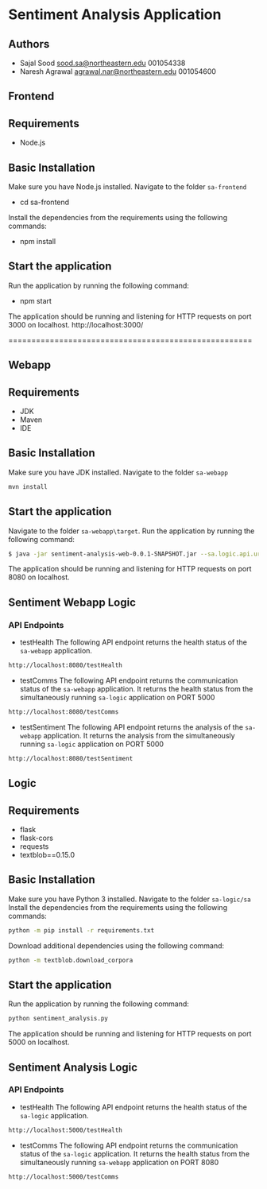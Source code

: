 # Sentiment Analysis Application

## Authors

- Sajal Sood sood.sa@northeastern.edu 001054338
- Naresh Agrawal agrawal.nar@northeastern.edu 001054600

## Frontend

## Requirements

-   Node.js

## Basic Installation

Make sure you have Node.js installed. Navigate to the folder `sa-frontend`

-   cd sa-frontend

Install the dependencies from the requirements using the following commands:

-   npm install

## Start the application

Run the application by running the following command:

-   npm start

The application should be running and listening for HTTP requests on port 3000 on localhost.
http://localhost:3000/

=====================================================

## Webapp

## Requirements

- JDK
- Maven 
- IDE 

## Basic Installation

Make sure you have JDK installed. Navigate to the folder `sa-webapp`


```bash
mvn install
```

## Start the application

Navigate to the folder `sa-webapp\target`. Run the application by running the following command:

```bash
$ java -jar sentiment-analysis-web-0.0.1-SNAPSHOT.jar --sa.logic.api.url=http://localhost:5000 
```

The application should be running and listening for HTTP requests on port 8080 on localhost.

## Sentiment Webapp Logic

### API Endpoints

- testHealth
The following API endpoint returns the health status of the `sa-webapp` application. 

```bash
http://localhost:8080/testHealth
```

- testComms
The following API endpoint returns the communication status of the `sa-webapp` application. It returns the health status from the simultaneously running `sa-logic` application on PORT 5000

```bash
http://localhost:8080/testComms
```
- testSentiment
The following API endpoint returns the analysis of the `sa-webapp` application. It returns the analysis from the simultaneously running `sa-logic` application on PORT 5000

```bash
http://localhost:8080/testSentiment
```

## Logic

## Requirements

- flask
- flask-cors 
- requests 
- textblob==0.15.0

## Basic Installation

Make sure you have Python 3 installed. Navigate to the folder `sa-logic/sa` Install the dependencies from the requirements using the following commands:

```bash
python -m pip install -r requirements.txt
```

Download additional dependencies using the following command:

```bash
python -m textblob.download_corpora
```

## Start the application

Run the application by running the following command:

```bash
python sentiment_analysis.py
```

The application should be running and listening for HTTP requests on port 5000 on localhost.

## Sentiment Analysis Logic

### API Endpoints

- testHealth
The following API endpoint returns the health status of the `sa-logic` application. 

```bash
http://localhost:5000/testHealth
```

- testComms
The following API endpoint returns the communication status of the `sa-logic` application. It returns the health status from the simultaneously running `sa-webapp` application on PORT 8080

```bash
http://localhost:5000/testComms
```

